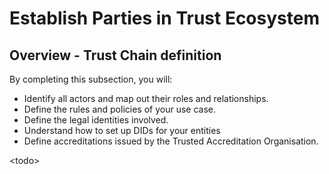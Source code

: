 # Establish Parties in Trust Ecosystem

## Overview - Trust Chain definition[​](https://hub.ebsi.eu/get-started/design/trust-chain#overview---trust-chain-definition) <a href="#overview---trust-chain-definition" id="overview---trust-chain-definition"></a>

By completing this subsection, you will:

* Identify all actors and map out their roles and relationships.
* Define the rules and policies of your use case.
* Define the legal identities involved.
* Understand how to set up DIDs for your entities
* Define accreditations issued by the Trusted Accreditation Organisation.

\<todo>
